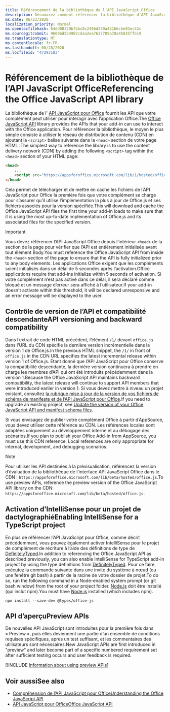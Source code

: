 ```yaml
---
title: Référencement de la bibliothèque de l’API JavaScript Office
description: Découvrez comment référencer la bibliothèque d’API JavaScript Office et les définitions de type dans votre complément.
ms.date: 06/23/2020
localization_priority: Normal
ms.openlocfilehash: 64dd08329b7bbc8c249bd270a431b6cbe93ec52c
ms.sourcegitcommit: 9609bd5b4982cdaa2ea7637709a78a45835ffb19
ms.translationtype: MT
ms.contentlocale: fr-FR
ms.lasthandoff: 08/28/2020
ms.locfileid: "47293183"
---
```

# <a name="referencing-the-office-javascript-api-library"></a><span data-ttu-id="82138-103">Référencement de la bibliothèque de l’API JavaScript Office</span><span class="sxs-lookup"><span data-stu-id="82138-103">Referencing the Office JavaScript API library</span></span>

<span data-ttu-id="82138-104">La bibliothèque de l' [API JavaScript pour Office](../reference/javascript-api-for-office.md) fournit les API que votre complément peut utiliser pour interagir avec l’application Office.</span><span class="sxs-lookup"><span data-stu-id="82138-104">The [Office JavaScript API](../reference/javascript-api-for-office.md) library provides the APIs that your add-in can use to interact with the Office application.</span></span> <span data-ttu-id="82138-105">Pour référencer la bibliothèque, le moyen le plus simple consiste à utiliser le réseau de distribution de contenu (CDN) en ajoutant la `<script>` balise suivante dans la `<head>` section de votre page HTML :</span><span class="sxs-lookup"><span data-stu-id="82138-105">The simplest way to reference the library is to use the content delivery network (CDN) by adding the following `<script>` tag within the `<head>` section of your HTML page:</span></span>  

```html
<head>
    ...
    <script src="https://appsforoffice.microsoft.com/lib/1/hosted/office.js" type="text/javascript"></script>
</head>
```

<span data-ttu-id="82138-106">Cela permet de télécharger et de mettre en cache les fichiers de l’API JavaScript pour Office la première fois que votre complément se charge pour s’assurer qu’il utilise l’implémentation la plus à jour de Office.js et ses fichiers associés pour la version spécifiée.</span><span class="sxs-lookup"><span data-stu-id="82138-106">This will download and cache the Office JavaScript API files the first time your add-in loads to make sure that it is using the most up-to-date implementation of Office.js and its associated files for the specified version.</span></span>

> [!IMPORTANT]
> <span data-ttu-id="82138-107">Vous devez référencer l’API JavaScript Office depuis l’intérieur `<head>` de la section de la page pour vérifier que l’API est entièrement initialisée avant tout élément Body.</span><span class="sxs-lookup"><span data-stu-id="82138-107">You must reference the Office JavaScript API from inside the `<head>` section of the page to ensure that the API is fully initialized prior to any body elements.</span></span> <span data-ttu-id="82138-108">Les applications Office exigent que les compléments soient initialisés dans un délai de 5 secondes après l’activation.</span><span class="sxs-lookup"><span data-stu-id="82138-108">Office applications require that add-ins initialize within 5 seconds of activation.</span></span> <span data-ttu-id="82138-109">Si votre complément n’est pas activé dans ce délai, il sera déclaré comme bloqué et un message d’erreur sera affiché à l’utilisateur.</span><span class="sxs-lookup"><span data-stu-id="82138-109">If your add-in doesn't activate within this threshold, it will be declared unresponsive and an error message will be displayed to the user.</span></span>

## <a name="api-versioning-and-backward-compatibility"></a><span data-ttu-id="82138-110">Contrôle de version de l’API et compatibilité descendante</span><span class="sxs-lookup"><span data-stu-id="82138-110">API versioning and backward compatibility</span></span>

<span data-ttu-id="82138-111">Dans l’extrait de code HTML précédent, l’élément `/1/` devant `office.js` dans l’URL du CDN spécifie la dernière version incrémentielle dans la version 1 de Office.js.</span><span class="sxs-lookup"><span data-stu-id="82138-111">In the previous HTML snippet, the `/1/` in front of `office.js` in the CDN URL specifies the latest incremental release within version 1 of Office.js.</span></span> <span data-ttu-id="82138-112">Étant donné que l’API JavaScript pour Office conserve la compatibilité descendante, la dernière version continuera à prendre en charge les membres d’API qui ont été introduits précédemment dans la version 1.</span><span class="sxs-lookup"><span data-stu-id="82138-112">Because the Office JavaScript API maintains backward compatibility, the latest release will continue to support API members that were introduced earlier in version 1.</span></span> <span data-ttu-id="82138-113">Si vous devez mettre à niveau un projet existant, consultez [la rubrique mise à jour de la version de vos fichiers de schéma de manifeste et de l’API JavaScript pour Office](update-your-javascript-api-for-office-and-manifest-schema-version.md).</span><span class="sxs-lookup"><span data-stu-id="82138-113">If you need to upgrade an existing project, see [Update the version of your Office JavaScript API and manifest schema files](update-your-javascript-api-for-office-and-manifest-schema-version.md).</span></span> 

<span data-ttu-id="82138-p104">Si vous envisagez de publier votre complément Office à partir d’AppSource, vous devez utiliser cette référence au CDN. Les références locales sont adaptées uniquement au développement interne et au débogage des scénarios.</span><span class="sxs-lookup"><span data-stu-id="82138-p104">If you plan to publish your Office Add-in from AppSource, you must use this CDN reference. Local references are only appropriate for internal, development, and debugging scenarios.</span></span>

> [!NOTE]
> <span data-ttu-id="82138-116">Pour utiliser les API destinées à la prévisualisation, référencez la version d’évaluation de la bibliothèque de l’interface API JavaScript Office dans le CDN : `https://appsforoffice.microsoft.com/lib/beta/hosted/office.js`.</span><span class="sxs-lookup"><span data-stu-id="82138-116">To use preview APIs, reference the preview version of the Office JavaScript API library on the CDN: `https://appsforoffice.microsoft.com/lib/beta/hosted/office.js`.</span></span>

## <a name="enabling-intellisense-for-a-typescript-project"></a><span data-ttu-id="82138-117">Activation d’IntelliSense pour un projet de dactylographié</span><span class="sxs-lookup"><span data-stu-id="82138-117">Enabling IntelliSense for a TypeScript project</span></span>

<span data-ttu-id="82138-118">En plus de référencer l’API JavaScript pour Office, comme décrit précédemment, vous pouvez également activer IntelliSense pour le projet de complément de récriture à l’aide des définitions de type de [DefinitelyTyped](https://github.com/DefinitelyTyped/DefinitelyTyped/tree/master/types/office-js).</span><span class="sxs-lookup"><span data-stu-id="82138-118">In addition to referencing the Office JavaScript API as described previously, you can also enable IntelliSense for TypeScript add-in project by using the type definitions from [DefinitelyTyped](https://github.com/DefinitelyTyped/DefinitelyTyped/tree/master/types/office-js).</span></span> <span data-ttu-id="82138-119">Pour ce faire, exécutez la commande suivante dans une invite du système à nœud (ou une fenêtre git bash) à partir de la racine de votre dossier de projet.</span><span class="sxs-lookup"><span data-stu-id="82138-119">To do so, run the following command in a Node-enabled system prompt (or git bash window) from the root of your project folder.</span></span> <span data-ttu-id="82138-120">[Node.js](https://nodejs.org) doit être installé (qui inclut npm).</span><span class="sxs-lookup"><span data-stu-id="82138-120">You must have [Node.js](https://nodejs.org) installed (which includes npm).</span></span>

```command&nbsp;line
npm install --save-dev @types/office-js
```

## <a name="preview-apis"></a><span data-ttu-id="82138-121">API d’aperçu</span><span class="sxs-lookup"><span data-stu-id="82138-121">Preview APIs</span></span>

<span data-ttu-id="82138-122">De nouvelles API JavaScript sont introduites pour la première fois dans « Preview », puis elles deviennent une partie d’un ensemble de conditions requises spécifiques, après un test suffisant, et les commentaires des utilisateurs sont nécessaires.</span><span class="sxs-lookup"><span data-stu-id="82138-122">New JavaScript APIs are first introduced in "preview" and later become part of a specific numbered requirement set after sufficient testing occurs and user feedback is required.</span></span>

[!INCLUDE [Information about using preview APIs](../includes/using-preview-apis-host.md)]

## <a name="see-also"></a><span data-ttu-id="82138-123">Voir aussi</span><span class="sxs-lookup"><span data-stu-id="82138-123">See also</span></span>

- [<span data-ttu-id="82138-124">Compréhension de l’API JavaScript pour Office</span><span class="sxs-lookup"><span data-stu-id="82138-124">Understanding the Office JavaScript API</span></span>](understanding-the-javascript-api-for-office.md)
- [<span data-ttu-id="82138-125">API JavaScript pour Office</span><span class="sxs-lookup"><span data-stu-id="82138-125">Office JavaScript API</span></span>](../reference/javascript-api-for-office.md)
